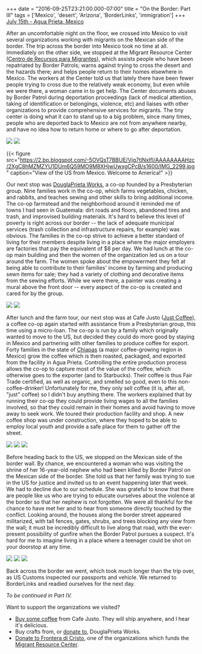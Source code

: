 +++
date = "2016-09-25T23:21:00.000-07:00"
title = "On the Border: Part III"
tags = ['Mexico', 'desert', 'Arizona', 'BorderLinks', 'immigration']
+++
<u>July 15th - Agua Prieta, Mexico</u>

After an uncomfortable night on the floor, we crossed into Mexico to visit several organizations working with migrants on the Mexican side of the border.  The trip across the border into Mexico took no time at all.  Immediately on the other side, we stopped at the Migrant Resource Center ([Centro de Recursos para Migrantes](https://www.facebook.com/Centro-de-Recursos-para-Migrantes-279004262136307/)), which assists people who have been repatriated by Border Patrols; warns against trying to cross the desert and the hazards there; and helps people return to their homes elsewhere in Mexico.  The workers at the Center told us that lately there have been fewer people trying to cross due to the relatively weak economy, but even while we were there, a woman came in to get help.  The Center documents abuses by Border Patrol during deportation proceedings (lack of medical attention, taking of identification or belongings, violence, etc) and liaises with other organizations to provide comprehensive services for migrants.  The tiny center is doing what it can to stand up to a big problem, since many times, people who are deported back to Mexico are not from anywhere nearby, and have no idea how to return home or where to go after deportation.

<img src="https://1.bp.blogspot.com/-FVfgxE9QeYw/Vjg7rzjwJ1I/AAAAAAAAHzE/AWW7pZDfW10hs9giqbr6M1HJfWgPrD8tQCPcB/s1600/IMG_2292.JPG"/>

<img src="https://3.bp.blogspot.com/-tETyBETxuhk/Vjg7tALgEdI/AAAAAAAAHzU/Z9W_1eFCgrkQ1Ik394lRCQZko8s8ZWY9QCPcB/s1600/IMG_2296.jpg"/>

{{< figure src="https://2.bp.blogspot.com/-5OVQsT7BBUE/Vjg7tlNxlfI/AAAAAAAAHzc/2XgC8hMZMZYU1DUm6Q59MO9M8XHjwUwxgCPcB/s1600/IMG_2299.jpg" caption="View of the US from Mexico.  Welcome to America!" >}}

 Our next stop was [DouglaPrieta Works](http://douglaprietaworks.org/), a co-op founded by a Presbyterian group.  Nine families work in the co-op, which farms vegetables, chicken, and rabbits, and teaches sewing and other skills to bring additional income.  The co-op farmstead and the neighborhood around it reminded me of towns I had seen in Guatemala: dirt roads and floors, abandoned tires and trash, and improvised building materials.  It's hard to believe this level of poverty is right across our border -- the lack of adequate municipal services (trash collection and infrastructure repairs, for example) was obvious.  The families in the co-op strive to achieve a better standard of living for their members despite living in a place where the major employers are factories that pay the equivalent of $8 per day.  We had lunch at the co-op main building and then the women of the organization led us on a tour around the farm.  The women spoke about the empowerment they felt at being able to contribute to their families' income by farming and producing sewn items for sale; they had a variety of clothing and decorative items from the sewing efforts.  While we were there, a painter was creating a mural above the front door -- every aspect of the co-op is created and cared for by the group.

<img src="https://1.bp.blogspot.com/-TCrKfG7_Yr0/Vjg7uFX6qCI/AAAAAAAAHzk/nIzQlvMdh0M1zbH-aB_H9Aqg85TcTcZggCPcB/s1600/IMG_2307.jpg"/>

<img src="https://2.bp.blogspot.com/-lJtLRs-gZvw/Vjg7uy1PqLI/AAAAAAAAHzs/xGF-MOeC7j0o46U9lvWMHSWUqkVbtbDbQCPcB/s1600/IMG_2308.jpg"/>

After lunch and the farm tour, our next stop was at Cafe Justo ([Just Coffee](http://www.justcoffee.org/)), a coffee co-op again started with assistance from a Presbyterian group, this time using a micro-loan.  The co-op is run by a family which originally wanted to move to the US, but decided they could do more good by staying in Mexico and partnering with other families to produce coffee for export.  Forty families in the state of [Chiapas](https://en.wikipedia.org/wiki/Chiapas#Agriculture.2C_livestock.2C_forestry_and_fishing) (a major coffee-growing region in Mexico) grow the coffee which is then roasted, packaged, and exported from the facility in Agua Prieta.  Controlling the entire production process allows the co-op to capture most of the value of the coffee, which otherwise goes to the exporter (and to Starbucks).  Their coffee is thus Fair Trade certified, as well as organic, and smelled so good, even to this non-coffee-drinker!  Unfortunately for me, they only sell coffee (it is, after all, "just" coffee) so I didn't buy anything there.  The workers explained that by running their co-op they could provide living wages to all the families involved, so that they could remain in their homes and avoid having to move away to seek work.  We toured their production facility and shop.  A new coffee shop was under construction, where they hoped to be able to employ local youth and provide a safe place for them to gather off the street.

<img src="https://1.bp.blogspot.com/-csaaXsTc33c/Vjg7wBVsHqI/AAAAAAAAH0E/uN2HkDtZP4Ujt6x0F_i0JkiAvEl9Lx0BQCPcB/s1600/IMG_2315.jpg"/>

<img src="https://4.bp.blogspot.com/-CSC9JCLthB8/Vjg7vHykCAI/AAAAAAAAHz0/x7KyNShlgtQxUr8YaJC_xJyezsPeFDGhwCPcB/s1600/IMG_2310.jpg"/>

<img src="https://4.bp.blogspot.com/-uUR_IWCEmSg/Vjg7victg1I/AAAAAAAAHz8/n7Lpz6vNJ44LayyoVQQWlQdNTBbUu4xvgCPcB/s1600/IMG_2312.jpg"/>

Before heading back to the US, we stopped on the Mexican side of the border wall.  By chance, we encountered a woman who was visiting the shrine of her 16-year-old nephew who had been killed by Border Patrol on the Mexican side of the border.  She told us that her family was trying to sue in the US for justice and invited us to an event happening later that week.  We had to decline due to our schedule.  She was grateful to know that there are people like us who are trying to educate ourselves about the violence at the border so that her nephew is not forgotten.  We were all thankful for the chance to have met her and to hear from someone directly touched by the conflict.  Looking around, the houses along the border street appeared militarized, with tall fences, gates, shrubs, and trees blocking any view from the wall; it must be incredibly difficult to live along that road, with the ever-present possibility of gunfire when the Border Patrol pursues a suspect.  It's hard for me to imagine living in a place where a teenager could be shot on your doorstop at any time.

<img src="https://1.bp.blogspot.com/-xn4Bd83UxtQ/Vjg7xVXn9lI/AAAAAAAAH0Q/Hk-XT6FpxSgYwFCiRfdMxIFh3lT-6WsIACPcB/s1600/IMG_2325.jpg"/>

<img src="https://4.bp.blogspot.com/-xRi3uPYBOZ0/Vjg7x6yV67I/AAAAAAAAH0c/fRqDyrqXK2gn0CDeCDUyT6C3HjBusJ2BgCPcB/s1600/IMG_2326.jpg"/>

<img src="https://1.bp.blogspot.com/-Pl0DUij27aU/Vjg7zHP0ZkI/AAAAAAAAH0s/0JbYBlEI1c0FcfJyN6GoQGt7jIPtvJteQCPcB/s1600/IMG_2333.jpg"/>

Back across the border we went, which took much longer than the trip over, as US Customs inspected our passports and vehicle.  We returned to BorderLinks and readied ourselves for the next day.

*To be continued in Part IV.*

Want to support the organizations we visited?

  *  [Buy some coffee](http://www.justcoffee.org/shop/) from Cafe Justo.  They will ship anywhere, and I hear it's delicious.
  *  Buy crafts from, or [donate to](http://douglaprietaworks.org/1070.html?*;session*;id*;key*;=*;session*;id*;val*;), DouglaPrieta Works.
  *  [Donate to Frontera di Cristo](https://donatenow.networkforgood.org/1385907), one of the organizations which funds the [Migrant Resource Center](http://fronteradecristo.org/migrant-resource-center/).
